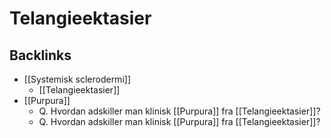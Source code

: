 # Telangieektasier
## Backlinks
* [[Systemisk sclerodermi]]
	* [[Telangieektasier]]
* [[Purpura]]
	* Q. Hvordan adskiller man klinisk [[Purpura]] fra [[Telangieektasier]]?
	* Q. Hvordan adskiller man klinisk [[Purpura]] fra [[Telangieektasier]]?

<!-- #anki/tag/med/Derma #anki/deck/Medicine #anki/tag/med/GP -->

<!-- {BearID:0507634A-04AE-4423-BF92-0B2BCB682E50-84084-0000A030907B9972} -->
